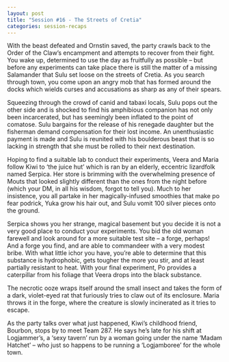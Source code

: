 ```yaml
---
layout: post
title: "Session #16 - The Streets of Cretia"
categories: session-recaps
---
```

With the beast defeated and Ornstin saved, the party crawls back to the Order of the Claw’s encampment and attempts to recover from their fight. You wake up, determined to use the day as fruitfully as possible – but before any experiments can take place there is still the matter of a missing Salamander that Sulu set loose on the streets of Cretia. As you search through town, you come upon an angry mob that has formed around the docks which wields curses and accusations as sharp as any of their spears.

Squeezing through the crowd of canid and tabaxi locals, Sulu pops out the other side and is shocked to find his amphibious companion has not only been incarcerated, but has seemingly been inflated to the point of comatose. Sulu bargains for the release of his renegade daughter but the fisherman demand compensation for their lost income. An unenthusiastic payment is made and Sulu is reunited with his boulderous beast that is so lacking in strength that she must be rolled to their next destination.

Hoping to find a suitable lab to conduct their experiments, Veera and Maria follow Kiwi to ‘the juice hut’ which is ran by an elderly, eccentric lizardfolk named Serpica. Her store is brimming with the overwhelming presence of Mouts that looked slightly different than the ones from the night before (which your DM, in all his wisdom, forgot to tell you). Much to her insistence, you all partake in her magically-infused smoothies that make po fear podrick, Yuka grow his hair out, and Sulu vomit 100 silver pieces onto the ground. 

Serpica shows you her strange, magical basement but you decide it is not a very good place to conduct your experiments. You bid the old woman farewell and look around for a more suitable test site – a forge, perhaps! And a forge you find, and are able to commandeer with a very modest bribe. With what little ichor you have, you’re able to determine that this substance is hydrophobic, gets tougher the more you stir, and at least partially resistant to heat. With your final experiment, Po provides a caterpillar from his foliage that Veera drops into the black substance. 

The necrotic ooze wraps itself around the small insect and takes the form of a dark, violet-eyed rat that furiously tries to claw out of its enclosure. Maria throws it in the forge, where the creature is slowly incinerated as it tries to escape. 

As the party talks over what just happened, Kiwi’s childhood friend, Bourbon, stops by to meet Team 287. He says he’s late for his shift at Logjammer’s, a ‘sexy tavern’ run by a woman going under the name ‘Madam Hatchet’ – who just so happens to be running a ‘Logjamboree’ for the whole town. 
